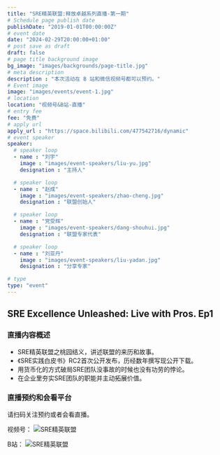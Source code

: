 ```yaml
---
title: "SRE精英联盟:释放卓越系列直播-第一期"
# Schedule page publish date
publishDate: "2019-01-01T00:00:00Z"
# event date
date: "2024-02-29T20:00:00+01:00"
# post save as draft
draft: false
# page title background image
bg_image: "images/backgrounds/page-title.jpg"
# meta description
description : "本次活动在 B 站和微信视频号都可以预约。"
# Event image
image: "images/events/event-1.jpg"
# location
location: "视频号&B站-直播"
# entry fee
fee: "免费"
# apply url
apply_url : "https://space.bilibili.com/477542716/dynamic"
# event speaker
speaker:
  # speaker loop
  - name : "刘宇"
    image : "images/event-speakers/liu-yu.jpg"
    designation : "主持人"

  # speaker loop
  - name : "赵成"
    image : "images/event-speakers/zhao-cheng.jpg"
    designation : "联盟创始人"

  # speaker loop
  - name : "党受辉"
    image : "images/event-speakers/dang-shouhui.jpg"
    designation : "联盟专家代表"

  # speaker loop
  - name : "刘亚丹"
    image : "images/event-speakers/liu-yadan.jpg"
    designation : "分享专家"

# type
type: "event"
---
```


## SRE Excellence Unleashed: Live with Pros. Ep1

### 直播内容概述

* SRE精英联盟之桃园结义，讲述联盟的来历和故事。
* 《SRE实践白皮书》RC2首次公开发布，历经数年撰写现公开下载。
* 用货币化的方式破局SRE团队没事故的时候也没有功劳的悖论。
* 在企业里夯实SRE团队的职能并主动拓展价值。

### 直播预约和会看平台

请扫码关注预约或者会看直播。

视频号：
![SRE精英联盟](/website/images/wechat.jpg)

B站：
![SRE精英联盟](/website/images/bilibili.jpg)